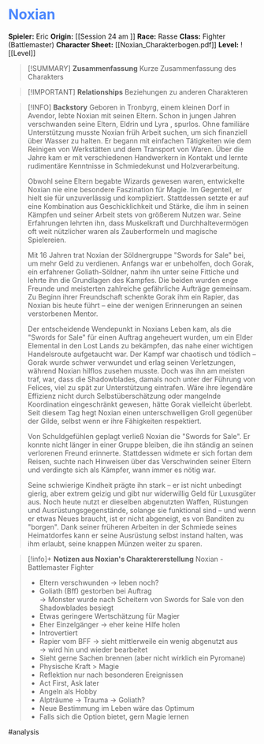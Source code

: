 # <font color = 4d88fd>Noxian</font>

**Spieler:** Eric
**Origin:** [[Session 24 am ]]
**Race:** Rasse
**Class:** Fighter (Battlemaster)
**Character Sheet:** [[Noxian_Charakterbogen.pdf]]
**Level:** ![[Level]]

>[!SUMMARY] **Zusammenfassung**
>Kurze Zusammenfassung des Charakters

>[!IMPORTANT] **Relationships**
>Beziehungen zu anderen Charakteren

>[!INFO] **Backstory**
>Geboren in Tronbyrg, einem kleinen Dorf in Avendor, lebte Noxian mit seinen Eltern. Schon in jungen Jahren verschwanden seine Eltern, Eldrin und Lyra , spurlos. Ohne familiäre Unterstützung musste Noxian früh Arbeit suchen, um sich finanziell über Wasser zu halten. Er begann mit einfachen Tätigkeiten wie dem Reinigen von Werkstätten und dem Transport von Waren. Über die Jahre kam er mit verschiedenen Handwerkern in Kontakt und lernte rudimentäre Kenntnisse in Schmiedekunst und Holzverarbeitung.
>
>Obwohl seine Eltern begabte Wizards gewesen waren, entwickelte Noxian nie eine besondere Faszination für Magie. Im Gegenteil, er hielt sie für unzuverlässig und kompliziert. Stattdessen setzte er auf eine Kombination aus Geschicklichkeit und Stärke, die ihm in seinen Kämpfen und seiner Arbeit stets von größerem Nutzen war. Seine Erfahrungen lehrten ihn, dass Muskelkraft und Durchhaltevermögen oft weit nützlicher waren als Zauberformeln und magische Spielereien.
>
>Mit 16 Jahren trat Noxian der Söldnergruppe "Swords for Sale" bei, um mehr Geld zu verdienen. Anfangs war er unbeholfen, doch Gorak, ein erfahrener Goliath-Söldner, nahm ihn unter seine Fittiche und lehrte ihn die Grundlagen des Kampfes. Die beiden wurden enge Freunde und meisterten zahlreiche gefährliche Aufträge gemeinsam. Zu Beginn ihrer Freundschaft schenkte Gorak ihm ein Rapier, das Noxian bis heute führt – eine der wenigen Erinnerungen an seinen verstorbenen Mentor.
>
>Der entscheidende Wendepunkt in Noxians Leben kam, als die "Swords for Sale" für einen Auftrag angeheuert wurden, um ein Elder Elemental in den Lost Lands zu bekämpfen, das nahe einer wichtigen Handelsroute aufgetaucht war. Der Kampf war chaotisch und tödlich – Gorak wurde schwer verwundet und erlag seinen Verletzungen, während Noxian hilflos zusehen musste. Doch was ihn am meisten traf, war, dass die Shadowblades, damals noch unter der Führung von Felices, viel zu spät zur Unterstützung eintrafen. Wäre ihre legendäre Effizienz nicht durch Selbstüberschätzung oder mangelnde Koordination eingeschränkt gewesen, hätte Gorak vielleicht überlebt. Seit diesem Tag hegt Noxian einen unterschwelligen Groll gegenüber der Gilde, selbst wenn er ihre Fähigkeiten respektiert.
>
>Von Schuldgefühlen geplagt verließ Noxian die "Swords for Sale". Er konnte nicht länger in einer Gruppe bleiben, die ihn ständig an seinen verlorenen Freund erinnerte. Stattdessen widmete er sich fortan dem Reisen, suchte nach Hinweisen über das Verschwinden seiner Eltern und verdingte sich als Kämpfer, wann immer es nötig war.
>
>Seine schwierige Kindheit prägte ihn stark – er ist nicht unbedingt gierig, aber extrem geizig und gibt nur widerwillig Geld für Luxusgüter aus. Noch heute nutzt er dieselben abgenutzten Waffen, Rüstungen und Ausrüstungsgegenstände, solange sie funktional sind – und wenn er etwas Neues braucht, ist er nicht abgeneigt, es von Banditen zu "borgen". Dank seiner früheren Arbeiten in der Schmiede seines Heimatdorfes kann er seine Ausrüstung selbst instand halten, was ihm erlaubt, seine knappen Münzen weiter zu sparen.

> [!info]+ **Notizen aus Noxian's Charaktererstellung**
> Noxian - Battlemaster Fighter  
> 
> - Eltern verschwunden → leben noch?  
> - Goliath (Bff) gestorben bei Auftrag  
>   → Monster wurde nach Scheitern von Swords for Sale von den Shadowblades besiegt  
> - Etwas geringere Wertschätzung für Magier  
> - Eher Einzelgänger → eher keine Hilfe holen  
> - Introvertiert  
> - Rapier vom BFF → sieht mittlerweile ein wenig abgenutzt aus  
>   → wird hin und wieder bearbeitet  
> - Sieht gerne Sachen brennen (aber nicht wirklich ein Pyromane)  
> - Physische Kraft > Magie  
> - Reflektion nur nach besonderen Ereignissen  
> - Act First, Ask later  
> - Angeln als Hobby  
> - Alpträume → Trauma → Goliath?  
> - Neue Bestimmung im Leben wäre das Optimum  
> - Falls sich die Option bietet, gern Magie lernen  

#analysis 